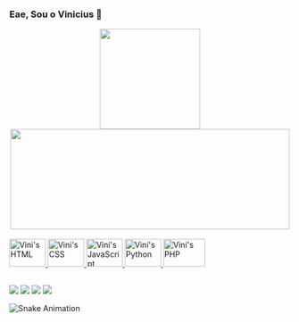 ### Eae, Sou o Vinicius 👋

<div align="center">
  <a href="https://github.com/vinicosta1">
  <img height="180em" src="https://github-readme-stats.vercel.app/api?username=vinicosta1&show_icons=true&theme=dracula&include_all_commits=true&count_private=true"/>
  <img height="180em" width = "500em" src="https://github-readme-stats.vercel.app/api/top-langs/?username=vinicosta1&layout=compact&langs_count=7&theme=dracula&"/>
</div>
 
  
<div style="display: inline_block"><br>
  <img aling="center" alt="Vini's HTML" height = "50" width = "65" src="https://cdn.jsdelivr.net/gh/devicons/devicon/icons/html5/html5-original.svg"/>
  <img aling="center" alt="Vini's CSS" height = "50" width = "65" src="https://cdn.jsdelivr.net/gh/devicons/devicon/icons/css3/css3-original.svg"/>
  <img aling="center" alt="Vini's JavaScript" height = "50" width = "65" src="https://cdn.jsdelivr.net/gh/devicons/devicon/icons/javascript/javascript-original.svg"/>
  <img aling="center" alt="Vini's Python" height = "50" width = "65" src="https://cdn.jsdelivr.net/gh/devicons/devicon/icons/python/python-plain.svg"/>
  <img aling="center" alt="Vini's PHP" height = "50" width = "75" src="https://cdn.jsdelivr.net/gh/devicons/devicon/icons/php/php-plain.svg"/>
</div>  

##

<div>
  <a href="https://instagram.com/vinicin.boy" target = "_blank"><img src="https://img.shields.io/badge/Instagram-E4405F?style=for-the-badge&logo=instagram&logoColor=white" target = "_blank"></a>
  <a href="https://github.com/maxterfv" target = "_blank"><img src="https://img.shields.io/badge/GitHub-100000?style=for-the-badge&logo=github&logoColor=white" target = "_blank"></a>
  <a href = "mailto:iaracostalins@gmail.com"><img src="https://img.shields.io/badge/-Gmail-%23333?style=for-the-badge&logo=gmail&logoColor=white" target="_blank"></a>
  <a href="https://www.twitch.tv/maxterfv" target="_blank"><img src="https://img.shields.io/badge/Twitch-9146FF?style=for-the-badge&logo=twitch&logoColor=white" target="_blank"></a>
  
  ![Snake Animation](https://github.com/vinicosta1/vinicosta1/blob/output/github-contribution-grid-snake.svg)
</div>
